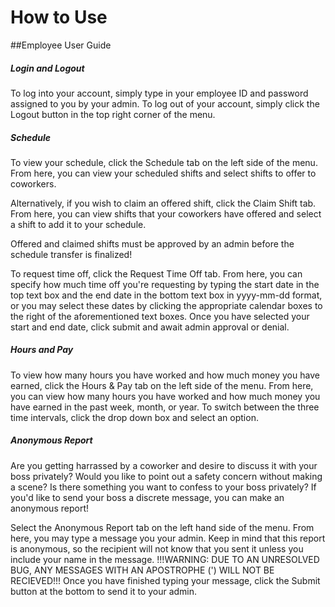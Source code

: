 # How to Use
##Employee User Guide
##### Login and Logout
To log into your account, simply type in your employee ID and password assigned to you by your admin.
To log out of your account, simply click the Logout button in the top right corner of the menu.

##### Schedule
To view your schedule, click the Schedule tab on the left side of the menu.
From here, you can view your scheduled shifts and select shifts to offer to coworkers.

Alternatively, if you wish to claim an offered shift, click the Claim Shift tab.
From here, you can view shifts that your coworkers have offered and select a shift to add it to your schedule.

Offered and claimed shifts must be approved by an admin before the schedule transfer is finalized!

To request time off, click the Request Time Off tab.
From here, you can specify how much time off you're requesting
by typing the start date in the top text box and the end date in the bottom text box
in yyyy-mm-dd format, or you may select these dates by clicking the appropriate calendar boxes
to the right of the aforementioned text boxes.  Once you have selected your start and end date,
click submit and await admin approval or denial.

##### Hours and Pay
To view how many hours you have worked and how much money you have earned, click the Hours & Pay tab on the left side of the menu.
From here, you can view how many hours you have worked and how much money you have earned in the past week, month, or year.
To switch between the three time intervals, click the drop down box and select an option.

##### Anonymous Report
Are you getting harrassed by a coworker and desire to discuss it with your boss privately?
Would you like to point out a safety concern without making a scene?
Is there something you want to confess to your boss privately?
If you'd like to send your boss a discrete message, you can make an anonymous report!

Select the Anonymous Report tab on the left hand side of the menu.
From here, you may type a message you your admin.  Keep in mind that this report is anonymous,
so the recipient will not know that you sent it unless you include your name in the message.
!!!WARNING: DUE TO AN UNRESOLVED BUG, ANY MESSAGES WITH AN APOSTROPHE (') WILL NOT BE RECIEVED!!!
Once you have finished typing your message, click the Submit button at the bottom to send it to your admin.
